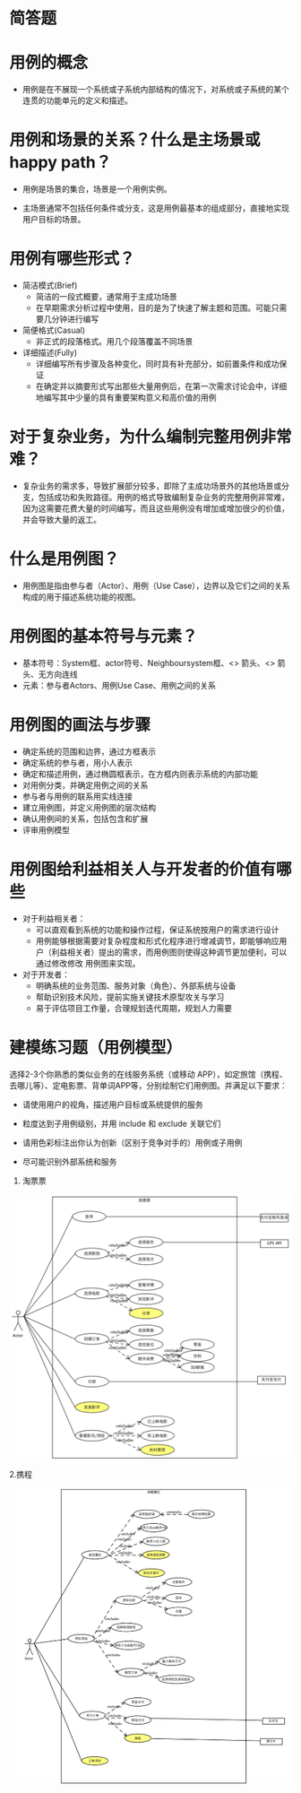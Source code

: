 # 简答题
# 用例的概念
 - 用例是在不展现一个系统或子系统内部结构的情况下，对系统或子系统的某个连贯的功能单元的定义和描述。

# 用例和场景的关系？什么是主场景或 happy path？
 - 用例是场景的集合，场景是一个用例实例。

 - 主场景通常不包括任何条件或分支，这是用例最基本的组成部分，直接地实现用户目标的场景。

# 用例有哪些形式？
 - 简洁模式(Brief)
     - 简洁的一段式概要，通常用于主成功场景
     - 在早期需求分析过程中使用，目的是为了快速了解主题和范围。可能只需要几分钟进行编写
 - 简便格式(Casual)
     - 非正式的段落格式。用几个段落覆盖不同场景
 - 详细描述(Fully)
     - 详细编写所有步骤及各种变化，同时具有补充部分，如前置条件和成功保证
     - 在确定并以摘要形式写出那些大量用例后，在第一次需求讨论会中，详细地编写其中少量的具有重要架构意义和高价值的用例
# 对于复杂业务，为什么编制完整用例非常难？
 - 复杂业务的需求多，导致扩展部分较多，即除了主成功场景外的其他场景或分支，包括成功和失败路径。用例的格式导致编制复杂业务的完整用例非常难，因为这需要花费大量的时间编写，而且这些用例没有增加或增加很少的价值，并会导致大量的返工。

# 什么是用例图？
 - 用例图是指由参与者（Actor）、用例（Use Case），边界以及它们之间的关系构成的用于描述系统功能的视图。

# 用例图的基本符号与元素？
 - 基本符号：System框、actor符号、Neighboursystem框、<<include>> 箭头、<<extend>> 箭头、无方向连线
 - 元素：参与者Actors、用例Use Case、用例之间的关系
# 用例图的画法与步骤
 - 确定系统的范围和边界，通过方框表示
 - 确定系统的参与者，用小人表示
 - 确定和描述用例，通过椭圆框表示，在方框内则表示系统的内部功能
 - 对用例分类，并确定用例之间的关系
 - 参与者与用例的联系用实线连接
 - 建立用例图，并定义用例图的层次结构
 - 确认用例间的关系，包括包含和扩展
 - 评审用例模型
# 用例图给利益相关人与开发者的价值有哪些
 - 对于利益相关者：
      - 可以直观看到系统的功能和操作过程，保证系统按用户的需求进行设计
      - 用例能够根据需要对复杂程度和形式化程序进行增减调节，即能够响应用户（利益相关者）提出的需求，而用例图则使得这种调节更加便利，可以通过修改修改 用例图来实现。
 - 对于开发者：
      - 明确系统的业务范围、服务对象（角色）、外部系统与设备
      - 帮助识别技术风险，提前实施关键技术原型攻关与学习
      - 易于评估项目工作量，合理规划迭代周期，规划人力需要
 
# 建模练习题（用例模型）
选择2-3个你熟悉的类似业务的在线服务系统（或移动 APP），如定旅馆（携程、去哪儿等）、定电影票、背单词APP等，分别绘制它们用例图。并满足以下要求：

 - 请使用用户的视角，描述用户目标或系统提供的服务

 - 粒度达到子用例级别，并用 include 和 exclude 关联它们

 - 请用色彩标注出你认为创新（区别于竞争对手的）用例或子用例

 - 尽可能识别外部系统和服务

1. 淘票票

![6-1](https://github.com/Daiyf8/swsad-hw/blob/master/Image/6-1.png)

2.携程

![6-2](https://github.com/Daiyf8/swsad-hw/blob/master/Image/6-2.png)

